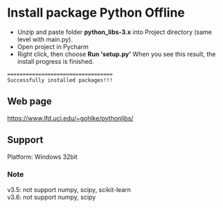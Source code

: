 # Install package Python Offline
* Unzip and paste folder <b>python_libs-3.x</b> into Project directory (same level with main.py).
* Open project in Pycharm
* Right click, then choose <b>Run 'setup.py'</b>
When you see this result, the install progress is finished.

```
==================================
Successfully installed packages!!!
```

## Web page
https://www.lfd.uci.edu/~gohlke/pythonlibs/

## Support
Platform: Windows 32bit

### Note
v3.5: not support numpy, scipy, scikit-learn<br>
v3.6: not support numpy, scipy<br>